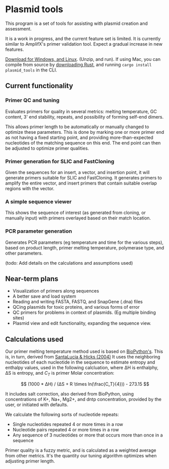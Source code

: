 # Plasmid tools

This program is a set of tools for assisting with plasmid creation and assessment.

It is a work in progress, and the current feature set is limited. It is currently similar to AmplifX's 
primer validation tool. Expect a gradual increase in new features.

[Download for Windows, and Linux](https://github.com/David-OConnor/plasmid_tools/releases). (Unzip, and run). If using Mac, you can compile from source by [downloading Rust](https://www.rust-lang.org/tools/install), and running `cargo install plasmid_tools` in the CLI.

## Current functionality

### Primer QC and tuning
Evaluates primers for quality in several metrics: melting temperature, GC content, 3' end stability, repeats, and possibility of forming self-end dimers.

This allows primer length to be automatically or manually changed to optimize these parameters. This is done by marking one or more primer end as not having a fixed starting point, and providing more-than-expected nucleotides of the matching sequence on this end. The end point can then be adjusted to optimize primer qualities.


### Primer generation for SLIC and FastCloning
Given the sequences for an insert, a vector, and insertion point, it will generate primers suitable for SLIC and FastCloning.
It generates primers to amplify the entire vector, and insert primers that contain suitable overlap regions with the vector.


### A simple sequence viewer
This shows the sequence of interest (as generated from cloning, or manually input) with primers overlayed based on their match location.


### PCR parameter generation
Generates PCR parameters (eg temperature and time for the various steps), based on product length, primer
melting temperature, polymerase type, and other parameters.

(todo: Add details on the calculations and assumptions used)


## Near-term plans
- Visualization of primers along sequences
- A better save and load system
- Reading and writing FASTA, FASTQ, and SnapGene (.dna) files
- QCing plasmids for toxic proteins, and various forms of error
- QC primers for problems in context of plasmids. (Eg multiple binding sites)
- Plasmid view and edit functionality, expanding the sequence view.


## Calculations used 
Our primer melting temperature method used is based on [BioPython's](https://biopython.org/docs/1.75/api/Bio.SeqUtils.MeltingTemp.html). This is, in turn, derived from 
[SantaLucia & Hicks (2004)](https://pubmed.ncbi.nlm.nih.gov/15139820/) It uses the neighboring nucleotides of each nucleotide in the sequence to estimate 
entropy and enthalpy values, used in the following calcluation, where ΔH is enthalphy, ΔS is entropy, and $C_T$ is 
primer Molar concentration:

$$ (1000 * ΔH) / (ΔS + R \times ln(\frac{C_T}{4})) - 273.15 $$

It includes salt correction, also derived from BioPython, using concentrations of K+, Na+, Mg2+, and dntp concentration, provided by the user, or initiated with defaults.

We calculate the following sorts of nucleotide repeats:
- Single nucleotides repeated 4 or more times in a row
- Nucleotide pairs repeated 4 or more times in a row
- Any sequence of 3 nucleotides or more that occurs more than once in a sequence

Primer quality is a fuzzy metric, and is calculated as a weighted average from other metrics. It's the quantity our tuning algorithm optimizes when adjusting primer length.